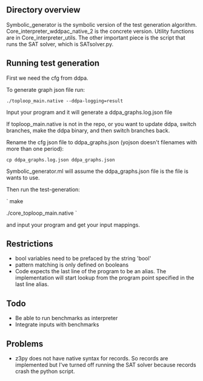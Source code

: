 ## Directory overview
Symbolic_generator is the symbolic version of the test generation algorithm. Core_interpreter_wddpac_native_2 is the concrete version. Utility functions are in Core_interpreter_utils. The other important piece is the script that runs the SAT solver, which is SATsolver.py.

## Running test generation
First we need the cfg from ddpa.

To generate graph json file run:

`./toploop_main.native --ddpa-logging=result`

Input your program and it will generate a ddpa_graphs.log.json file

If toploop_main.native is not in the repo, or you want to update ddpa, switch branches, make the ddpa binary, and then
switch branches back.

Rename the cfg json file to ddpa_graphs.json (yojson doesn't filenames with more than one period):

`cp ddpa_graphs.log.json ddpa_graphs.json`

Symbolic_generator.ml will assume the ddpa_graphs.json file is the file is wants to use.

Then run the test-generation:

`
make

./core_toploop_main.native
`

and input your program and get your input mappings.

## Restrictions
* bool variables need to be prefaced by the string 'bool'
* pattern matching is only defined on booleans
* Code expects the last line of the program to be an alias. The implementation will start lookup from the program point specified in the last line alias.

## Todo
* Be able to run benchmarks as interpreter
* Integrate inputs with benchmarks


## Problems
* z3py does not have native syntax for records. So records are implemented but
I've turned off running the SAT solver because records crash the python script.
